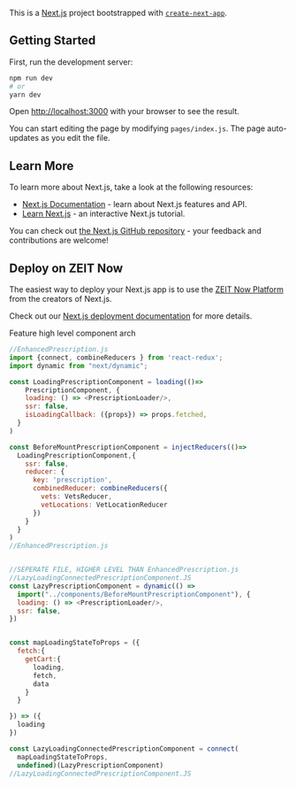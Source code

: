 This is a [Next.js](https://nextjs.org/) project bootstrapped with [`create-next-app`](https://github.com/zeit/next.js/tree/canary/packages/create-next-app).

## Getting Started

First, run the development server:

```bash
npm run dev
# or
yarn dev
```

Open [http://localhost:3000](http://localhost:3000) with your browser to see the result.

You can start editing the page by modifying `pages/index.js`. The page auto-updates as you edit the file.

## Learn More

To learn more about Next.js, take a look at the following resources:

- [Next.js Documentation](https://nextjs.org/docs) - learn about Next.js features and API.
- [Learn Next.js](https://nextjs.org/learn) - an interactive Next.js tutorial.

You can check out [the Next.js GitHub repository](https://github.com/zeit/next.js/) - your feedback and contributions are welcome!

## Deploy on ZEIT Now

The easiest way to deploy your Next.js app is to use the [ZEIT Now Platform](https://zeit.co/) from the creators of Next.js.

Check out our [Next.js deployment documentation](https://nextjs.org/docs/deployment) for more details.


Feature high level component arch
```js
//EnhancedPrescription.js
import {connect, combineReducers } from 'react-redux';
import dynamic from "next/dynamic";

const LoadingPrescriptionComponent = loading(()=>
    PrescriptionComponent, {
    loading: () => <PrescriptionLoader/>,
    ssr: false,
    isLoadingCallback: ({props}) => props.fetched,
  }
)

const BeforeMountPrescriptionComponent = injectReducers(()=>
  LoadingPrescriptionComponent,{
    ssr: false,
    reducer: {
      key: 'prescription',
      combinedReducer: combineReducers({
        vets: VetsReducer,
        vetLocations: VetLocationReducer
      })
    }
  }
)
//EnhancedPrescription.js


//SEPERATE FILE, HIGHER LEVEL THAN EnhancedPrescription.js
//LazyLoadingConnectedPrescriptionComponent.JS
const LazyPrescriptionComponent = dynamic(() =>
  import("../components/BeforeMountPrescriptionComponent"), {
  loading: () => <PrescriptionLoader/>,
  ssr: false,
})


const mapLoadingStateToProps = ({
  fetch:{
    getCart:{
      loading,
      fetch,
      data
    }
  }

}) => ({
  loading
})

const LazyLoadingConnectedPrescriptionComponent = connect(
  mapLoadingStateToProps,
  undefined)(LazyPrescriptionComponent)
//LazyLoadingConnectedPrescriptionComponent.JS
```